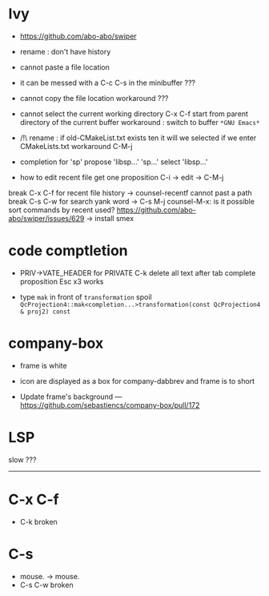 # Ivy

* https://github.com/abo-abo/swiper

* rename : don't have history
* cannot paste a file location

* it can be messed with a C-c C-s in the minibuffer ???
* cannot copy the file location
  workaround ???
* cannot select the current working directory
  C-x C-f start from parent directory of the current buffer
  workaround : switch to buffer `*GNU Emacs*`
* /!\ rename : if old-CMakeList.txt exists ten it will we selected if we enter CMakeLists.txt
  workaround C-M-j
* completion for 'sp' propose 'libsp...' 'sp...' select 'libsp...'

* how to edit recent file
  get one proposition C-i -> edit -> C-M-j

break C-x C-f for recent file history -> counsel-recentf
              cannot past a path
break C-s C-w for search yank word -> C-s M-j
counsel-M-x: is it possible sort commands by recent used?
  https://github.com/abo-abo/swiper/issues/629
  -> install smex

# code comptletion

* PRIV->VATE_HEADER for PRIVATE
    C-k delete all text after
    tab complete proposition
    Esc x3 works

* type `mak` in front of `transformation` spoil
  `QcProjection4::mak<completion...>transformation(const QcProjection4 & proj2) const`

# company-box

* frame is white
* icon are displayed as a box for company-dabbrev
  and frame is to short

* Update frame's background — https://github.com/sebastiencs/company-box/pull/172

# LSP

slow ???

----------------------------------------------------------------------------------------------------

# C-x C-f

* C-k broken

# C-s

* mouse. -> mouse\.
* C-s C-w broken
